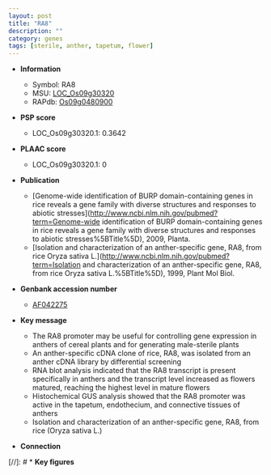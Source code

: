 ```yaml
---
layout: post
title: "RA8"
description: ""
category: genes
tags: [sterile, anther, tapetum, flower]
---
```


* **Information**  
    + Symbol: RA8  
    + MSU: [LOC_Os09g30320](http://rice.plantbiology.msu.edu/cgi-bin/ORF_infopage.cgi?orf=LOC_Os09g30320)  
    + RAPdb: [Os09g0480900](http://rapdb.dna.affrc.go.jp/viewer/gbrowse_details/irgsp1?name=Os09g0480900)  

* **PSP score**  
    + LOC_Os09g30320.1: 0.3642 

* **PLAAC score**  
    + LOC_Os09g30320.1: 0 

* **Publication**  
    + [Genome-wide identification of BURP domain-containing genes in rice reveals a gene family with diverse structures and responses to abiotic stresses](http://www.ncbi.nlm.nih.gov/pubmed?term=Genome-wide identification of BURP domain-containing genes in rice reveals a gene family with diverse structures and responses to abiotic stresses%5BTitle%5D), 2009, Planta.
    + [Isolation and characterization of an anther-specific gene, RA8, from rice Oryza sativa L.](http://www.ncbi.nlm.nih.gov/pubmed?term=Isolation and characterization of an anther-specific gene, RA8, from rice Oryza sativa L.%5BTitle%5D), 1999, Plant Mol Biol.

* **Genbank accession number**  
    + [AF042275](http://www.ncbi.nlm.nih.gov/nuccore/AF042275)

* **Key message**  
    + The RA8 promoter may be useful for controlling gene expression in anthers of cereal plants and for generating male-sterile plants
    + An anther-specific cDNA clone of rice, RA8, was isolated from an anther cDNA library by differential screening
    + RNA blot analysis indicated that the RA8 transcript is present specifically in anthers and the transcript level increased as flowers matured, reaching the highest level in mature flowers
    + Histochemical GUS analysis showed that the RA8 promoter was active in the tapetum, endothecium, and connective tissues of anthers
    + Isolation and characterization of an anther-specific gene, RA8, from rice (Oryza sativa L.)

* **Connection**  

[//]: # * **Key figures**  


